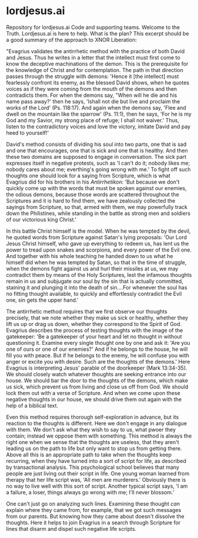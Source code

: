 # lordjesus.ai
Repository for lordjesus.ai Code and supporting teams.
Welcome to the Truth. Lordjesus.ai is here to help. What is the plan? This excerpt should be a good summary of the approach to XNOR Liberation:

"Evagrius validates the antirrhetic method with the practice of both David and Jesus. Thus he writes in a letter that the intellect must first come to know the deceptive machinations of the demon. This is the prerequisite for the knowledge of Christ and for contemplation. The path in that direction passes through the struggle with demons: 'Hence it [the intellect] must fearlessly confront its enemy, as the blessed David shows, when he quotes voices as if they were coming from the mouth of the demons and then contradicts them. For when the demons say, "When will he die and his name pass away?' then he says, 'Ishall not die but live and proclaim the works of the Lord' (Ps. 118:17). And again when the demons say, 'Flee and dwell on the mountain like the sparrow' (Ps. 11:1), then he says, 'For he is my God and my Savior, my strong place of refuge; I shall not waiver.' Thus, listen to the contradictory voices and love the victory, imitate David and pay heed to yourself!'

David's method consists of dividing his soul into two parts, one that is sad and one that encourages, one that is sick and one that is healthy. And then these two domains are supposed to engage in conversation. The sick part expresses itself in negative protests, such as 'I can't do it; nobody likes me; nobody cares about me; everthing's going wrong with me.' To fight off such thoughts one should look for a saying from Scripture, which is what Evagrius did for his brothers in his <i>Antirrhetikon:</i> 'But because we don't quickly come up with the words that must be spoken against our enemies, the odious demons, because those words are scattered throughout the Scriptures and it is hard to find them, we have zealously collected the sayings from Scripture, so that, armed with them, we may powerfully track down the Philistines, while standing in the battle as strong men and soldiers of our victorious king Christ.'

In this battle Christ himself is the model. When he was tempted by the devil, he quoted words from Scripture against Satan's lying proposals: 'Our Lord Jesus Christ himself, who gave up everything to redeem us, has lent us the power to tread upon snakes and scorpions, and every power of the Evil one. And together with his whole teaching he handed down to us what he himself did when he was tempted by Satan, so that in the time of struggle, when the demons fight against us and hurl their missiles at us, we may contradict them by means of the Holy Scriptures, lest the infamous thoughts remain in us and subjugate our soul by the sin that is actually committed, staining it and plunging it into the death of sin....For whenever the soul has no fitting thought available, to quickly and effortlessly contradict the Evil one, sin gets the upper hand.'

The antirrhetic method requires that we first observe our thoughts precisely, that we note whether they make us sick or healthy, whether they lift us up or drag us down, whether they correspond to the Spirit of God. Evagrius describes the process of testing thoughts with the image of the gatekeeper: 'Be a gatekeeper of your heart and let no thought in without questioning it. Examine every single thought one by one and ask it: 'Are you one of ours or one of our enemies?' And if he belongs to the house, he will fill you with peace. But if he belongs to the enemy, he will confuse you with anger or excite you with desire. Such are the thoughts of the demons.' Here Evagrius is interpreting Jesus' parable of the doorkeeper (Mark 13:34-35). We should closely watch whatever thoughts are seeking entrance into our house. We should bar the door to the thoughts of the demons, which make us sick, which prevent us from living and close us off from God. We should lock them out with a verse of Scripture. And when we come upon these negative thoughts in our house, we should drive them out again with the help of a biblical text.

Even this method requires thorough self-exploration in advance, but its reaction to the thoughts is different. Here we don't engage in any dialogue with them. We don't ask what they wish to say to us, what pwoer they contain; instead we oppose them with something. This method is always the right one when we sense that the thoughts are useless, that they aren't leading us on the path to life but only want to stop us from getting there. Above all this is an appropriate path to take when the thoughts keep recurring, when they have turned into a sort of script for life, as described by transactional analysis. This psychological school believes that many people are just living out their script in life. One young woman learned from therapy that her life script was, 'All men are murderers.' Obviously there is no way to live well with this sort of script. Another typical script says, 'I am a failure, a loser, things always go wrong with me; I'll never blossom.'

One can't just go on analyzing such lines. Examining these thought <i>can</i> explain where they came from, for example, that we got such messages from our parents. But knowing how they came about doesn't dissolve the thoughts. Here it helps to join Evagrius in a search through Scripture for lines that disarm and dispel such negative life scripts.





